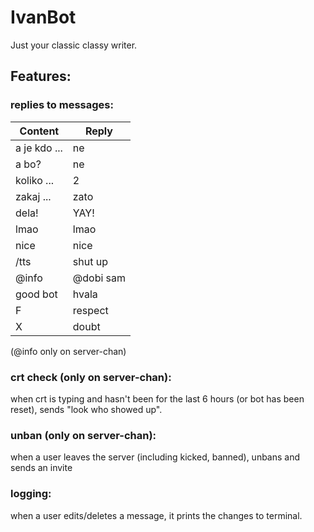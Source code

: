 # IvanBot
Just your classic classy writer.

## Features:

### replies to messages:
Content | Reply
--------|------
a je kdo ... | ne
a bo? | ne
koliko ... | 2
zakaj ... | zato
dela! | YAY!
lmao | lmao
nice | nice
/tts | shut up
@info | @dobi sam
good bot | hvala
F | respect
X | doubt

(@info only on server-chan)

### crt check (only on server-chan):
when crt is typing and hasn't been for the last 6 hours (or bot has been reset), sends "look who showed up".

### unban (only on server-chan):
when a user leaves the server (including kicked, banned), unbans and sends an invite

### logging:
when a user edits/deletes a message, it prints the changes to terminal.

